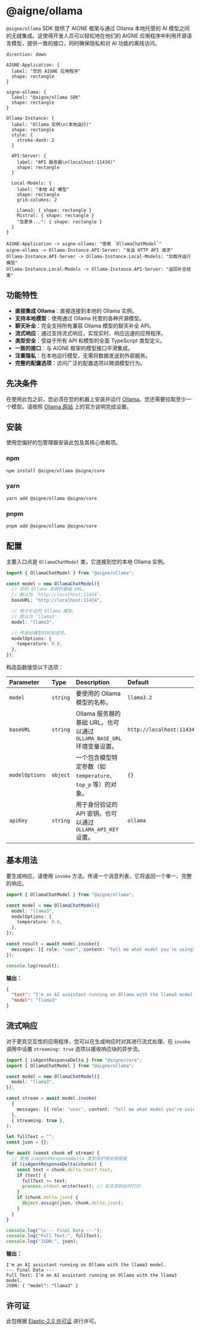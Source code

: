 # @aigne/ollama

`@aigne/ollama` SDK 提供了 AIGNE 框架与通过 Ollama 本地托管的 AI 模型之间的无缝集成。这使得开发人员可以轻松地在他们的 AIGNE 应用程序中利用开源语言模型，提供一致的接口，同时确保隐私和对 AI 功能的离线访问。

```d2
direction: down

AIGNE-Application: {
  label: "您的 AIGNE 应用程序"
  shape: rectangle
}

aigne-ollama: {
  label: "@aigne/ollama SDK"
  shape: rectangle
}

Ollama-Instance: {
  label: "Ollama 实例\n(本地运行)"
  shape: rectangle
  style: {
    stroke-dash: 2
  }

  API-Server: {
    label: "API 服务器\n(localhost:11434)"
    shape: rectangle
  }

  Local-Models: {
    label: "本地 AI 模型"
    shape: rectangle
    grid-columns: 2

    Llama3: { shape: rectangle }
    Mistral: { shape: rectangle }
    "及更多...": { shape: rectangle }
  }
}

AIGNE-Application -> aigne-ollama: "使用 `OllamaChatModel`"
aigne-ollama -> Ollama-Instance.API-Server: "发送 HTTP API 请求"
Ollama-Instance.API-Server -> Ollama-Instance.Local-Models: "加载并运行模型"
Ollama-Instance.Local-Models -> Ollama-Instance.API-Server: "返回补全结果"
```

## 功能特性

*   **直接集成 Ollama**：直接连接到本地的 Ollama 实例。
*   **支持本地模型**：使用通过 Ollama 托管的各种开源模型。
*   **聊天补全**：完全支持所有兼容 Ollama 模型的聊天补全 API。
*   **流式响应**：通过支持流式响应，实现实时、响应迅速的应用程序。
*   **类型安全**：受益于所有 API 和模型的全面 TypeScript 类型定义。
*   **一致的接口**：与 AIGNE 框架的模型接口平滑集成。
*   **注重隐私**：在本地运行模型，无需将数据发送到外部服务。
*   **完整的配置选项**：访问广泛的配置选项以微调模型行为。

## 先决条件

在使用此包之前，您必须在您的机器上安装并运行 [Ollama](https://ollama.ai/)。您还需要拉取至少一个模型。请按照 [Ollama 网站](https://ollama.ai/) 上的官方说明完成设置。

## 安装

使用您偏好的包管理器安装此包及其核心依赖项。

### npm

```bash
npm install @aigne/ollama @aigne/core
```

### yarn

```bash
yarn add @aigne/ollama @aigne/core
```

### pnpm

```bash
pnpm add @aigne/ollama @aigne/core
```

## 配置

主要入口点是 `OllamaChatModel` 类，它连接到您的本地 Ollama 实例。

```typescript
import { OllamaChatModel } from "@aigne/ollama";

const model = new OllamaChatModel({
  // 您的 Ollama 实例的基础 URL。
  // 默认为 `http://localhost:11434`。
  baseURL: "http://localhost:11434",

  // 用于补全的 Ollama 模型。
  // 默认为 'llama3'。
  model: "llama3",

  // 传递给模型的附加选项。
  modelOptions: {
    temperature: 0.8,
  },
});
```

构造函数接受以下选项：

| Parameter | Type | Description | Default |
| :--- | :--- | :--- | :--- |
| `model` | `string` | 要使用的 Ollama 模型的名称。 | `llama3.2` |
| `baseURL` | `string` | Ollama 服务器的基础 URL。也可以通过 `OLLAMA_BASE_URL` 环境变量设置。 | `http://localhost:11434/v1` |
| `modelOptions` | `object` | 一个包含模型特定参数（如 `temperature`、`top_p` 等）的对象。 | `{}` |
| `apiKey` | `string` | 用于身份验证的 API 密钥。也可以通过 `OLLAMA_API_KEY` 设置。 | `ollama` |

## 基本用法

要生成响应，请使用 `invoke` 方法。传递一个消息列表，它将返回一个单一、完整的响应。

```typescript
import { OllamaChatModel } from "@aigne/ollama";

const model = new OllamaChatModel({
  model: "llama3",
  modelOptions: {
    temperature: 0.8,
  },
});

const result = await model.invoke({
  messages: [{ role: "user", content: "Tell me what model you're using" }],
});

console.log(result);
```

**输出：**

```json
{
  "text": "I'm an AI assistant running on Ollama with the llama3 model.",
  "model": "llama3"
}
```

## 流式响应

对于更具交互性的应用程序，您可以在生成响应时对其进行流式处理。在 `invoke` 调用中设置 `streaming: true` 选项以接收响应块的异步流。

```typescript
import { isAgentResponseDelta } from "@aigne/core";
import { OllamaChatModel } from "@aigne/ollama";

const model = new OllamaChatModel({
  model: "llama3",
});

const stream = await model.invoke(
  {
    messages: [{ role: "user", content: "Tell me what model you're using" }],
  },
  { streaming: true },
);

let fullText = "";
const json = {};

for await (const chunk of stream) {
  // 使用 isAgentResponseDelta 类型保护来处理增量
  if (isAgentResponseDelta(chunk)) {
    const text = chunk.delta.text?.text;
    if (text) {
      fullText += text;
      process.stdout.write(text); // 在文本到达时打印
    }
    if (chunk.delta.json) {
      Object.assign(json, chunk.delta.json);
    }
  }
}

console.log("\n--- Final Data ---");
console.log("Full Text:", fullText);
console.log("JSON:", json);
```

**输出：**

```
I'm an AI assistant running on Ollama with the llama3 model.
--- Final Data ---
Full Text: I'm an AI assistant running on Ollama with the llama3 model.
JSON: { "model": "llama3" }
```

## 许可证

此包根据 [Elastic-2.0 许可证](https://github.com/AIGNE-io/aigne-framework/blob/main/LICENSE.md) 进行许可。